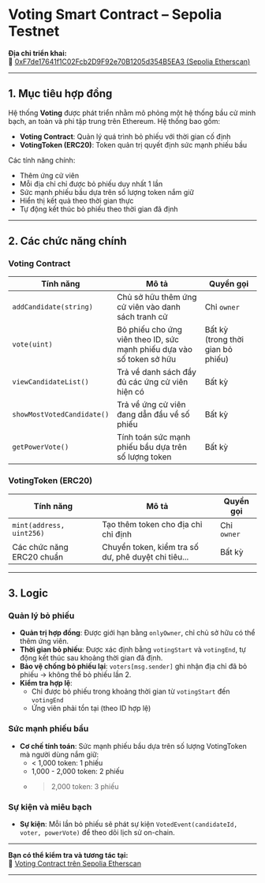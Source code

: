 # Voting Smart Contract – Sepolia Testnet

**Địa chỉ triển khai:**  
🔗 [0xF7de17641f1C02Fcb2D9F92e70B1205d354B5EA3 (Sepolia Etherscan)](https://sepolia.etherscan.io/address/0xF7de17641f1C02Fcb2D9F92e70B1205d354B5EA3)

---

## 1. Mục tiêu hợp đồng

Hệ thống **Voting** được phát triển nhằm mô phỏng một hệ thống bầu cử minh bạch, an toàn và phi tập trung trên Ethereum. Hệ thống bao gồm:

- **Voting Contract**: Quản lý quá trình bỏ phiếu với thời gian cố định
- **VotingToken (ERC20)**: Token quản trị quyết định sức mạnh phiếu bầu

Các tính năng chính:

- Thêm ứng cử viên
- Mỗi địa chỉ chỉ được bỏ phiếu duy nhất 1 lần
- Sức mạnh phiếu bầu dựa trên số lượng token nắm giữ
- Hiển thị kết quả theo thời gian thực
- Tự động kết thúc bỏ phiếu theo thời gian đã định

---

## 2. Các chức năng chính

### Voting Contract

| Tính năng                  | Mô tả                                                                 | Quyền gọi        |
|---------------------------|----------------------------------------------------------------------|------------------|
| `addCandidate(string)`    | Chủ sở hữu thêm ứng cử viên vào danh sách tranh cử                  | Chỉ `owner`      |
| `vote(uint)`              | Bỏ phiếu cho ứng viên theo ID, sức mạnh phiếu dựa vào số token sở hữu | Bất kỳ (trong thời gian bỏ phiếu) |
| `viewCandidateList()`     | Trả về danh sách đầy đủ các ứng cử viên hiện có                      | Bất kỳ           |
| `showMostVotedCandidate()`| Trả về ứng cử viên đang dẫn đầu về số phiếu                         | Bất kỳ           |
| `getPowerVote()`          | Tính toán sức mạnh phiếu bầu dựa trên số lượng token                   | Bất kỳ           |

### VotingToken (ERC20)

| Tính năng                  | Mô tả                                                                 | Quyền gọi        |
|---------------------------|----------------------------------------------------------------------|------------------|
| `mint(address, uint256)`  | Tạo thêm token cho địa chỉ chỉ định                                   | Chỉ `owner`      |
| Các chức năng ERC20 chuẩn | Chuyển token, kiểm tra số dư, phê duyệt chi tiêu...                | Bất kỳ           |


---

## 3. Logic

### Quản lý bỏ phiếu

- **Quản trị hợp đồng**: Được giới hạn bằng `onlyOwner`, chỉ chủ sở hữu có thể thêm ứng viên.
- **Thời gian bỏ phiếu**: Được xác định bằng `votingStart` và `votingEnd`, tự động kết thúc sau khoảng thời gian đã định.
- **Bảo vệ chống bỏ phiếu lại**: `voters[msg.sender]` ghi nhận địa chỉ đã bỏ phiếu → không thể bỏ phiếu lần 2.
- **Kiểm tra hợp lệ**:
  - Chỉ được bỏ phiếu trong khoảng thời gian từ `votingStart` đến `votingEnd`
  - Ứng viên phải tồn tại (theo ID hợp lệ)

### Sức mạnh phiếu bầu

- **Cơ chế tính toán**: Sức mạnh phiếu bầu dựa trên số lượng VotingToken mà người dùng nắm giữ:
  - < 1,000 token: 1 phiếu
  - 1,000 - 2,000 token: 2 phiếu
  - > 2,000 token: 3 phiếu

### Sự kiện và miêu bạch

- **Sự kiện**: Mỗi lần bỏ phiếu sẽ phát sự kiện `VotedEvent(candidateId, voter, powerVote)` để theo dõi lịch sử on-chain.

---

**Bạn có thể kiểm tra và tương tác tại:**  
📎 [Voting Contract trên Sepolia Etherscan](https://sepolia.etherscan.io/address/0xF7de17641f1C02Fcb2D9F92e70B1205d354B5EA3)

---
